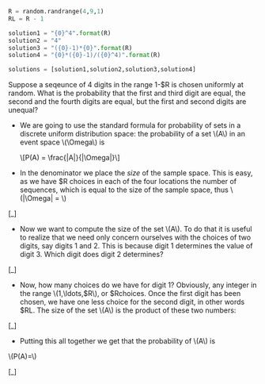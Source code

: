 ```python
R = random.randrange(4,9,1)
RL = R - 1

solution1 = "{0}^4".format(R)
solution2 = "4"
solution3 = "({0}-1)*{0}".format(R)
solution4 = "{0}*({0}-1)/({0}^4)".format(R)

solutions = [solution1,solution2,solution3,solution4]
```

Suppose a seqeunce of 4 digits in the range 1-$R is chosen uniformly at random. What is the probability that the first and third digit are
equal, the second and the fourth digits are equal, but the first and second digits are unequal?

* We are going to use the standard formula for probability of sets in a discrete uniform distribution space: the probability of a set \\\(A\\\) in an event space \\\(\Omega\\\) is

    \\\[P(A) = \frac{|A|}{|\Omega|}\\\]

* In the denominator we place the *size* of the sample space. This is easy, as we have $R choices in each of the four locations the number of sequences, which is equal to the size of the sample space, thus \\\(|\Omega| = \\\)

[_]

* Now we want to compute the size of the set \\\(A\\\). To do that it is useful to realize that we need only concern ourselves with the choices of two digits, say digits 1 and 2.  This is because digit 1 determines the value of digit 3. Which digit does digit 2 determines?

[_]

* Now, how many choices do we have for digit 1? Obviously, any integer in the range \\\(1,\ldots,$R\\\), or $Rchoices. Once the first digit has been chosen, we have one less choice for the second digit, in other words $RL. The size of the set \\\(A\\\) is the product of these two numbers:

[_]

* Putting this all together we get that the probability of \\\(A\\\) is

\\\(P(A)=\\\)

[_]
